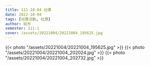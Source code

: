 ```yaml
---
title: 111.10.04 社課
date: 2022-10-04
tags: [社團活動, 社課]
author: 如月
semester: 111-1
cover: /assets/20221004/20221004_195625.jpg
---
```


{{< photo "/assets/20221004/20221004_195625.jpg" >}} {{< photo "/assets/20221004/20221004_202024.jpg" >}}
{{< photo "/assets/20221004/20221004_202732.jpg" >}}
